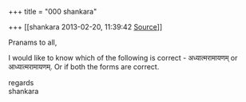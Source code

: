 +++
title = "000 shankara"

+++
[[shankara	2013-02-20, 11:39:42 [Source](https://groups.google.com/g/samskrita/c/pf-eW-EqfFU)]]



Pranams to all,

  

I would like to know which of the following is correct - अध्यात्मरामायणम् or आध्यात्मरामायणम्. Or if both the forms are correct.  



regards  
shankara

